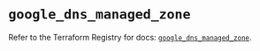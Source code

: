 # `google_dns_managed_zone`

Refer to the Terraform Registry for docs: [`google_dns_managed_zone`](https://registry.terraform.io/providers/hashicorp/google-beta/6.45.0/docs/resources/google_dns_managed_zone).
